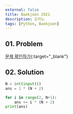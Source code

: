 ```yaml
---
external: false
title: Baekjoon 2921
description: 도미노
tags: [Python, Baekjoon]
---
```


## 01. Problem

[문제 확인하기](https://www.acmicpc.net/problem/2921){:target="_blank"}

## 02. Solution

```Python
N = int(input())
ans = 1 * (N + 2)

for i in range(2, N+1):
    ans += i * (N + 2)
print(ans)
```
